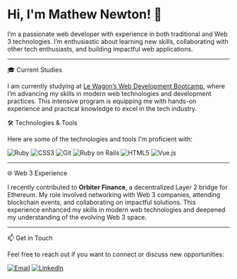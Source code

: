 # Hi, I'm Mathew Newton! 👋
I’m a passionate web developer with experience in both traditional and Web 3 technologies. I’m enthusiastic about learning new skills, collaborating with other tech enthusiasts, and building impactful web applications.
<hr>

🎓 Current Studies

I am currently studying at [Le Wagon’s Web Development Bootcamp](https://www.lewagon.com), where I’m advancing my skills in modern web technologies and development practices. This intensive program is equipping me with hands-on experience and practical knowledge to excel in the tech industry.

🛠️ Technologies & Tools

Here are some of the technologies and tools I'm proficient with:

![Ruby](https://img.shields.io/badge/-Ruby-%23CC342D?logo=ruby&logoColor=white)
![CSS3](https://img.shields.io/badge/-CSS3-%231572B6?logo=css3&logoColor=white)
![Git](https://img.shields.io/badge/-Git-%23F05032?logo=git&logoColor=white)
![Ruby on Rails](https://img.shields.io/badge/-Ruby%20on%20Rails-%23CC0000?logo=ruby&logoColor=white)
![HTML5](https://img.shields.io/badge/-HTML5-%23E34F26?logo=html5&logoColor=white)
![Vue.js](https://img.shields.io/badge/-Vue.js-%234FC08D?logo=vue.js&logoColor=white)
<hr border: 1px solid #cccccc;>
🌐 Web 3 Experience

I recently contributed to **Orbiter Finance**, a decentralized Layer 2 bridge for Ethereum. My role involved networking with Web 3 companies, attending blockchain events, and collaborating on impactful solutions. This experience enhanced my skills in modern web technologies and deepened my understanding of the evolving Web 3 space.
<hr border: 1px solid #cccccc;>
📫 Get in Touch

Feel free to reach out if you want to connect or discuss new opportunities:

[![Email](https://img.shields.io/static/v1?message=Email&logo=gmail&label=&color=D14836&logoColor=white&style=for-the-badge)](mailto:mattynewts@gmail.com)
[![LinkedIn](https://img.shields.io/static/v1?message=LinkedIn&logo=linkedin&label=&color=0077B5&logoColor=white&style=for-the-badge)](https://www.linkedin.com/in/mathew-newton1)
